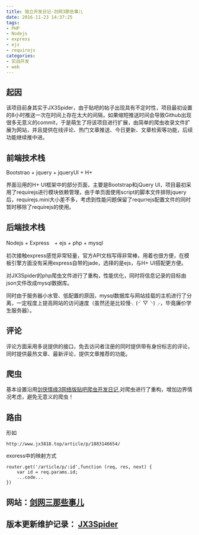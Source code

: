 ```yaml
---
title: 独立开发日记-剑网3那些事儿
date: 2016-11-23 14:37:25
tags:
- PHP
- Nodejs
- express
- ejs
- requirejs
categories:
- 实战开发
- web
---
```


##  起因
该项目前身其实于JX3Spider，由于贴吧的帖子出现具有不定时性，项目最初设置的8小时推送一次在时间上存在太大的间隔，如果缩短推送时间会导致Github出现很多无意义的commit，于是萌生了将该项目进行扩展，由简单的爬虫收录文件扩展为网站，并且提供在线评论、热门文章推送、今日更新、文章检索等功能，后续功能继续推中进。

<!-- more -->

## 前端技术栈
Bootstrao + jquery + jqueryUI + H+

界面沿用的H+ UI框架中的部分页面，主要是Bootstrap和jQuery UI，项目最初采用了requirejs进行模块依赖管理，由于单页面使用script的脚本文件排除jquery后，requirejs.mini大小差不多，考虑到性能问题保留了requrrejs配置文件的同时暂时移除了requirejs的使用。

## 后端技术栈
Nodejs + Express　+ ejs + php + mysql

初次接触express感觉非常轻量，官方API文档写得非常棒，用着也很方便，在模板引擎方面没有采用express自带的jade，选择的是ejs，与H+ UI搭配更方便。

对JX3Spider的php爬虫文件进行了重构，性能优化，同时将信息记录的目标由json文件改成mysql数据库。

同时由于服务器小水管、低配置的原因，mysql数据库与网站挂载的主机进行了分离，一定程度上提高网站的访问速度（虽然还是比较慢╮(╯▽╰)╭，毕竟廉价学生服务器）。

## 评论
评论方面采用多说提供的接口，免去访问者注册的同时提供带有身份标志的评论，同时提供最热文章、最新评论，提供文章推荐的功能。

## 爬虫
基本设置沿用[剑侠情缘3网络版贴吧爬虫开发日记](http://blog.shanamaid.top/2016/10/31/剑侠情缘3网络版贴吧爬虫开发日记/),对爬虫进行了重构，增加边界情况考虑，避免无意义的爬虫！

## 路由
形如
```
http://www.jx3818.top/article/p/1883146654/
```

exoress中的映射方式

```
router.get('/article/p/:id',function (req, res, next) {
    var id = req.params.id;
    ...code...
})
```


## 网站：[剑网三那些事儿](http://www.jx3818.top/)
## 版本更新维护记录： [JX3Spider](https://github.com/ShanaMaid/JX3Spider)